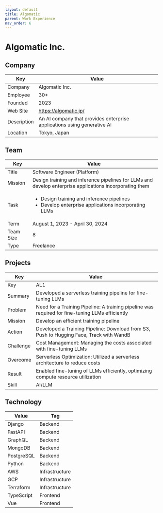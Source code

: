 ```yaml
---
layout: default
title: Algomatic
parent: Work Experience
nav_order: 6
---
```


# Algomatic Inc.

## Company

| Key         | Value                                                                  |
| ----------- | ---------------------------------------------------------------------- |
| Company     | Algomatic Inc.                                                         |
| Employee    | 30+                                                                    |
| Founded     | 2023                                                                   |
| Web Site    | https://algomatic.jp/                                                  |
| Description | An AI company that provides enterprise applications using generative AI |
| Location    | Tokyo, Japan                                                           |

## Team

| Key       | Value                                                                                         |
| --------- | --------------------------------------------------------------------------------------------- |
| Title     | Software Engineer (Platform)                                                                  |
| Mission   | Design training and inference pipelines for LLMs and develop enterprise applications incorporating them |
| Task      | <ul><li>Design training and inference pipelines</li><li>Develop enterprise applications incorporating LLMs</li></ul> |
| Term      | August 1, 2023 - April 30, 2024                                                              |
| Team Size | 8                                                                                             |
| Type      | Freelance                                                                                     |

## Projects

| Key       | Value                                                                                 |
| --------- | ------------------------------------------------------------------------------------- |
| Key       | AL1                                                                                   |
| Summary   | Developed a serverless training pipeline for fine-tuning LLMs                         |
| Problem   | Need for a Training Pipeline: A training pipeline was required for fine-tuning LLMs efficiently |
| Mission   | Develop an efficient training pipeline                                                |
| Action    | Developed a Training Pipeline: Download from S3, Push to Hugging Face, Track with WandB |
| Challenge | Cost Management: Managing the costs associated with fine-tuning LLMs                  |
| Overcome  | Serverless Optimization: Utilized a serverless architecture to reduce costs             |
| Result    | Enabled fine-tuning of LLMs efficiently, optimizing compute resource utilization    |
| Skill     | AI/LLM                                                                                |

## Technology

| Value      | Tag            |
| ---------- | -------------- |
| Django     | Backend        |
| FastAPI    | Backend        |
| GraphQL    | Backend        |
| MongoDB    | Backend        |
| PostgreSQL | Backend        |
| Python     | Backend        |
| AWS        | Infrastructure |
| GCP        | Infrastructure |
| Terraform  | Infrastructure |
| TypeScript | Frontend       |
| Vue        | Frontend       |
